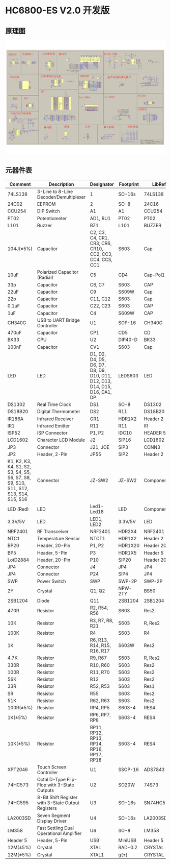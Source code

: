 # HC6800-ES V2.0 开发版

## 原理图

![](images/HC6800-ES_V2.0_DESIGN.jpg)

## 元器件表

| Comment | Description | Designator | Footprint | LibRef | Quantity |
|---------|-------------|------------|-----------|--------|----------|
| 74LS138 | 3-Line to 8-Line Decoder/Demultiplexer | 1 | SO-16s | 74LS138 | 1 |
| 24C02   | EEPROM      | 2          | SO-8      | 24C16  | 1        |
| CCU254  | DIP Switch  | A1         | A1        | CCU254 | 1        |
| PT02    | Potentiometer | AD1, RU1 | PT02     | PT02   | 2        |
| L101    | Buzzer      | RZ1        | L101      | BUZZER | 1        |
| 104J(±5%) | Capacitor | C2, C3, C4, CR1, CR3, CR6, CR10, CC2, CC3, CC4, CCS, CC1 | S603 | Cap | 12 |
| 10uF    | Polarized Capacitor (Radial) | C5 | CD4 | Cap-Pol1 | 1 |
| 33p     | Capacitor | C6, C7 | S603 | CAP | 2 |
| 22uF    | Capacitor | C9 | S609W | Cap | 1 |
| 22p     | Capacitor | C11, C12 | S603 | Cap | 2 |
| 0.1uF   | Capacitor | C22, C23 | S603 | CAP | 2 |
| 1uF     | Capacitor | C4 | S609W | CAP | 1 |
| CH340G  | USB to UART Bridge Controller | U1 | SOP-16 | CH340G | 1 |
| 470uF   | Capacitor | CP1 | CD5 | CD | 1 |
| BK33    | CPU        | U2 | DIP40-D | BK33 | 1 |
| 100nF   | Capacitor | CV1 | S603 | Cap | 1 |
| LED     | LED        | D1, D2, D4, D5, D6, D7, D8, D9, D10, D11, D12, D13, D14, D15, D16, DA1, DP | LEDS603 | LED | 18 |
| DS1302  | Real Time Clock | DS1 | SO-8 | DS1302 | 1 |
| DS18B20 | Digital Thermometer | DS2 | R11 | DS18B20 | 1 |
| IR186A  | Infrared Receiver | GR1 | HDR1X2 | Header 2 | 1 |
| IR1     | Infrared Emitter | R11 | R11 | IR | 1 |
| ISP52   | ISP Connector | P1, P2 | IDC10 | HEADER 5X2 | 1 |
| LCD1602 | Character LCD Module | J2 | SIP16 | LCD1602 | 1 |
| JP3     | Connector | J21, JOE | SIP3 | CONN3 | 1 |
| JP2     | Header, 2-Pin | JP55 | SIP2 | Header 2 | 1 |
| K1, K2, K3, K4, S1, S2, S3, S4, S5, S6, S7, S8, S9, S10, S11, S12, S13, S14, S15, S16 | Connector | JZ-SW2 | JZ-SW2 | Component_1 | 21 |
| LED (Red) | LED | Led1-Led18 | LED | Component_1 | 18 |
| 3.3V/5V | LED | LED1, LED2 | 3.3V/5V | LED | 2 |
| NRF2401 | RF Transceiver | NRF2401 | HDR2X4 | NRF2401 | 1 |
| NTC1    | Temperature Sensor | NTCT1 | HDR1X2 | Header 2 | 1 |
| BP20    | Header, 20-Pin | P1, P2 | HDR1X20 | Header 20 | 2 |
| BP5     | Header, 5-Pin | P3 | HDR1X5 | Header 5 | 1 |
| LotD2884 | Header, 20-Pin | P10 | SIP20 | Header 20 | 1 |
| JP4     | Connector | J4 | JP4 | JP4 | 1 |
| JP4     | Connector | P24 | SIP4 | JP4 | 1 |
| SWP     | Power Switch | SWP | SWP-2P | SWP-2P | 1 |
| 2Y      | Crystal | Q1, Q2 | NPW-2TY | BS50 | 2 |
| 2SB1204 | Diode | Q11 | 2SB1204 | 2SB1204 | 1 |
| 470R    | Resistor | R2, R54, R56 | S603 | Res2 | 3 |
| 10K     | Resistor | R3, R7, R8, R21 | S603 | R, Res2 | 4 |
| 100K    | Resistor | R4 | S603 | R4 | 1 |
| 1K      | Resistor | R6, R13, R14, R15, R16, R17 | S603W | Res2 | 6 |
| 4.7K    | Resistor | R9, R67 | S603 | R, Res2 | 2 |
| 330R    | Resistor | R10, R60 | S603 | Res2 | 2 |
| 100R    | Resistor | R11, R70 | S603 | Res2 | 2 |
| 56K     | Resistor | R12 | S603 | Res2 | 1 |
| 33R     | Resistor | R52, R53 | S603 | Res1 | 2 |
| SR      | Resistor | R55 | S603 | Res2 | 1 |
| 51K     | Resistor | R62, R63 | S603 | Res2 | 2 |
| 100R(±5%) | Resistor | RP4, RP5 | S603-4 | RES4 | 2 |
| 1K(±5%) | Resistor | RP6, RP7, RP8 | S603-4 | RES4 | 4 |
| 10K(±5%) | Resistor | RP11, RP12, RP13, RP14, RP16, RP17, RP18 | S603-4 | RES4 | 7 |
| XPT2046 | Touch Screen Controller | U1 | SSOP-16 | ADS7843 | 1 |
| 74HC573 | Octal D-Type Flip-Flop with 3-State Outputs | U2 | SO20W | 74S73 | 1 |
| 74HC595 | 8-Bit Shift Register with 3-State Output Registers | U3 | SO-16s | SN74HC595D | 1 |
| LA2003SD | Seven Segment Display Driver | U4 | SO-16s | LA2003SD | 1 |
| LM358 | Fast Settling Dual Operational Amplifier | U6 | SO-8 | LM358 | 1 |
| Header 5 | Header, 5-Pin | USB | MiniUSB | Header 5 | 1 |
| 12M(±5%) | Crystal | XTAL | RAD-0.2 | CRYSTAL | 1 |
| 12M(±5%) | Crystal | XTAL1 | g(±) | CRYSTAL | 1 |